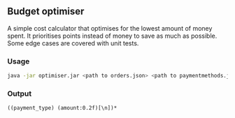 ## Budget optimiser

A simple cost calculator that optimises for the lowest amount of money spent.
It prioritises points instead of money to save as much as possible. Some edge cases are covered with unit tests.

### Usage
```bash
java -jar optimiser.jar <path to orders.json> <path to paymentmethods.json>
```

### Output
```
((payment_type) (amount:0.2f)[\n])*
```

